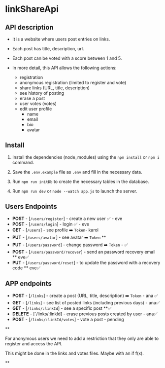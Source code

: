# linkShareApi

## API description

- It is a website where users post entries on links.

- Each post has title, description, url.

- Each post can be voted with a score between 1 and 5.

- In more detail, this API allows the following actions:
    - registration
    - anonymous registration (limited to register and vote)
    - share links (URL, title, description)
    - see history of posting
    - erase a post
    - user votes (votes)
    - edit user profile 
        - name
        - email
        - bio
        - avatar

## Install

1. Install the dependencies (node_modules) using the `npm install` or `npm i` command.

2. Save the `.env.example` file as `.env` and fill in the necessary data.

3. Run `npm run initDb` to create the necessary tables in the database.

4. Run `npm run dev` or `node --watch app.js` to launch the server.


## Users Endpoints
- **POST** - [`/users/register`] -  create a new user ✅ - eve
- **POST**  - [`/users/login`]  - login ✅ - eve
- **GET** - [`/users`] - see profile ➡️ `Token`- karol
- **PUT**  - [`/users/avatar`] - see avatar ➡️ `Token`  **
- **PUT** - [`/users/password`] - change password ➡️ `Token` - ✅
- **POST** - [`/users/password/recover`] - send an password recovery email ** eve✅
- **PUT** - [`/users/password/reset`] - to update the password with a recovery code ** eve✅


## APP endpoints
- **POST** - [`/links`] - create a post (URL, title, description) ➡️ `Token` - ana ✅
- **GET** - [`/links`] - see list of posted links (including previous days) - ana✅
- **GET**  - [`/links/:linkId`] -  see a specific post **✅
- **DELETE** - [`/links/:linkId] - erase previous posts created by user - ana✅
- **POST** - [`/links/:linkId/votes`] - vote a post - pending

**

For anonymous users we need to add a restriction that they only are able to register and access the API. 

This might be done in the links and votes files. Maybe with an if f(x).

**
